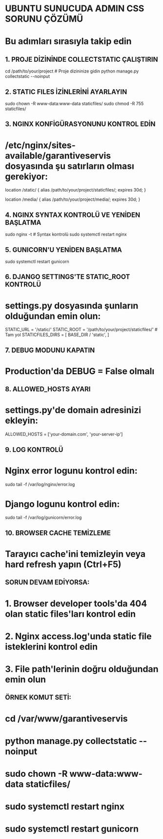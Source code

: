 # UBUNTU SUNUCUDA ADMIN CSS SORUNU ÇÖZÜMÜ
# Bu adımları sırasıyla takip edin

## 1. PROJE DİZİNİNDE COLLECTSTATIC ÇALIŞTIRIN
cd /path/to/your/project  # Proje dizininize gidin
python manage.py collectstatic --noinput

## 2. STATIC FILES İZİNLERİNİ AYARLAYIN
sudo chown -R www-data:www-data staticfiles/
sudo chmod -R 755 staticfiles/

## 3. NGINX KONFİGÜRASYONUNU KONTROL EDİN
# /etc/nginx/sites-available/garantiveservis dosyasında şu satırların olması gerekiyor:

location /static/ {
    alias /path/to/your/project/staticfiles/;
    expires 30d;
}

location /media/ {
    alias /path/to/your/project/media/;
    expires 30d;
}

## 4. NGINX SYNTAX KONTROLÜ VE YENİDEN BAŞLATMA
sudo nginx -t  # Syntax kontrolü
sudo systemctl restart nginx

## 5. GUNICORN'U YENİDEN BAŞLATMA
sudo systemctl restart gunicorn

## 6. DJANGO SETTINGS'TE STATIC_ROOT KONTROLÜ
# settings.py dosyasında şunların olduğundan emin olun:

STATIC_URL = '/static/'
STATIC_ROOT = '/path/to/your/project/staticfiles/'  # Tam yol
STATICFILES_DIRS = [
    BASE_DIR / 'static',
]

## 7. DEBUG MODUNU KAPATIN
# Production'da DEBUG = False olmalı

## 8. ALLOWED_HOSTS AYARI
# settings.py'de domain adresinizi ekleyin:
ALLOWED_HOSTS = ['your-domain.com', 'your-server-ip']

## 9. LOG KONTROLÜ
# Nginx error logunu kontrol edin:
sudo tail -f /var/log/nginx/error.log

# Django logunu kontrol edin:
sudo tail -f /var/log/gunicorn/error.log

## 10. BROWSER CACHE TEMİZLEME
# Tarayıcı cache'ini temizleyin veya hard refresh yapın (Ctrl+F5)

## SORUN DEVAM EDİYORSA:
# 1. Browser developer tools'da 404 olan static files'ları kontrol edin
# 2. Nginx access.log'unda static file isteklerini kontrol edin
# 3. File path'lerinin doğru olduğundan emin olun

## ÖRNEK KOMUT SETİ:
# cd /var/www/garantiveservis
# python manage.py collectstatic --noinput
# sudo chown -R www-data:www-data staticfiles/
# sudo systemctl restart nginx
# sudo systemctl restart gunicorn
